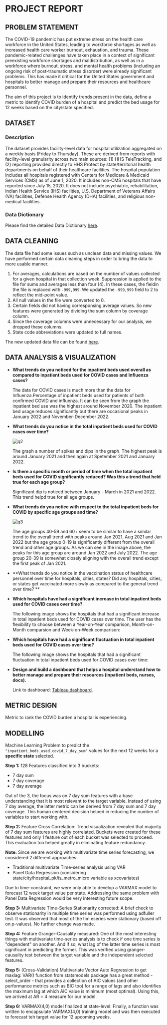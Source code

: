 # PROJECT REPORT

## PROBLEM STATEMENT

The COVID-19 pandemic has put extreme stress on the health care workforce in the United States, leading to workforce shortages as well as increased health care worker burnout, exhaustion, and trauma. These pandemic-related challenges have taken place in a context of significant preexisting workforce shortages and maldistribution, as well as in a workforce where burnout, stress, and mental health problems (including an ongoing risk of post-traumatic stress disorder) were already significant problems. This has made it critical for the United States government and hospitals to better manage and prepare their resources and healthcare personnel. 

The aim of this project is to identify trends present in the data, define a metric to identify COVID burden of a hospital and predict the bed usage for 12 weeks based on the city/state specified.

## DATASET

### Description
The dataset provides facility-level data for hospital utilization aggregated on a weekly basis (Friday to Thursday). These are derived from reports with facility-level granularity across two main sources: (1) HHS TeleTracking, and (2) reporting provided directly to HHS Protect by state/territorial health departments on behalf of their healthcare facilities. The hospital population includes all hospitals registered with Centers for Medicare & Medicaid Services (CMS) as of June 1, 2020. It includes non-CMS hospitals that have reported since July 15, 2020. It does not include psychiatric, rehabilitation, Indian Health Service (IHS) facilities, U.S. Department of Veterans Affairs (VA) facilities, Defense Health Agency (DHA) facilities, and religious non-medical facilities.

### Data Dictionary

Please find the detailed Data Dictionary [here](https://docs.google.com/spreadsheets/d/1A4rVaa1xtjPEzdTpjK58IFEsyH971xoKUanahzRE-i8/edit#gid=0).

## DATA CLEANING

The data file had some issues such as unclean data and missing values. We have performed certain data cleaning steps in order to bring the data to more usable manner.

1. For averages, calculations are based on the number of values collected for a given hospital in that collection week. Suppression is applied to the file for sums and averages less than four (4). In these cases, the fieldin the file is replaced with `-999,999`. We updated the `-999,999` field to 2 to reflect the mid-point value.
2. All null values in the file were converted to 0.
3. Certain fields did not having corresponsing average values. So new features were generated by dividing the sum column by coverage column.
4. Since the coverage columns were unnecessary for our analysis, we dropped these columns.
5. State code abbreviations were updated to full names.

The new updated data file can be found [here](https://github.com/TharunKumarReddy5/optimizers-dubstech-2023/blob/main/data/master_data.csv).

## DATA ANALYSIS & VISUALIZATION

- **What trends do you noticed for the inpatient beds used overall as compared to inpatient beds used for COVID cases and Influenza cases?** 
    
    The data for COVID cases is much more than the data for Influenza.Percentage of inpatient beds used for patients of both confirmed COVID and influenza. It can be seen from the graph the inpatient bed use was the highest around November 2020. The inpatient bed usage reduces significantly but there are occasional peaks in January 2022 and November-December 2022.

- **What trends do you notice in the total inpatient beds used for COVID cases over time?** 
    
    ![q2](https://github.com/TharunKumarReddy5/optimizers-dubstech-2023/blob/main/plots/q2.png?raw=true)
    
    The graph a number of spikes and dips in the graph. The highest peak is around January 2021 and then again at Spetember 2021 and January 2022.

- **Is there a specific month or period of time when the total inpatient beds used for COVID significantly reduced? Was this a trend that held true for each age group?**
    
    Significant dip is noticed between January - March in 2021 and 2022. This trend helpd true for all age groups.

- **What trends do you notice with respect to the total inpatient beds for COVID by specific age groups and time?**
    
    ![q3](https://github.com/TharunKumarReddy5/optimizers-dubstech-2023/blob/main/plots/q3.jpg?raw=true)

    The age groups 40-59 and 60+ seem to be similar to have a similar trend to the overall trend with peaks around Jan 2021, Aug 2021 and Jan 2022 but the age group 0-19 is significantly different from the overall trend and other age groups. As we can see in the image above, the peaks for this age group are around Jan 2022 and July 2022. The age group 20-39 is somewhat closely aligning with the overall trend except the first peak of Jan 2021.
    
- **What trends do you notice in the vaccination status of healthcare personnel over time for hospitals, cities, states? Did any hospitals, cities, or states get vaccinated more slowly as compared to the general trend over time? **



- **Which hospitals have had a significant increase in total inpatient beds used for COVID cases over time?**

    The following image shows the hospitals that had a significant increase in total inpatient beds used for COVID cases over time. The user has the flexibility to choose between a Year-on-Year comparison, Month-on-Month comparsion and Week-on-Week comparison:

- **Which hospitals have had a significant fluctuation in total inpatient beds used for COVID cases over time?**

    The following image shows the hospitals that had a significant fluctuation in total inpatient beds used for COVID cases over time: 

- **Design and build a dashboard that helps a hospital understand how to better manage and prepare their resources (inpatient beds, nurses, docs).** 

    Link to dashboard: [Tableau dashboard](https://public.tableau.com/app/profile/tharun.kumar.reddy5213/viz/OptimizersHospitalBedsDashboard/AnalysisDashboard?publish=yes).

## METRIC DESIGN
Metric to rank the COVID burden a hospital is experiencing.


## MODELLING
Machine Learning Problem to predict the `"inpatient_beds_used_covid_7_day_sum"` values for the next 12 weeks  for a **specific state** selected.

**Step 1:** 128 Features classified into 3 buckets:

- 7 day sum
- 7 day coverage
- 7 day average

Out of the 3, the focus was on 7 day sum features with a base understanding that it is most relevant to the target variable. Instead of using 7 day average, the latter metric can be derived from 7 day sum and 7 day coverage. This human centered decision helped in reducing the number of variables to start working with.


**Step 2:** Feature Cross Correlation:
Trend visualization revealed that majority of 7 day sum features are highly correlated. Buckets were created for these features and only 1 feature out of each bucket was selected to proceed. This evaluation too helped greatly in eliminating feature redundancy.


**Note:** Since we are working with multivariate time series forecasting, we considered 2 different approaches:
- Traditional multivariate Time-series analysis using VAR
- Panel Data Regression (considering state/city/hospital_pk/is_metro_micro variable as xcovariates)

Due to time-constraint, we were only able to develop a VARMAX model to forecast 12 week target value per state. Addressing the same problem with Panel Data Regression would be very interesting future scope.


**Step 3:** Multivariate Time-Series Stationarity corrected:
A brief check to observe stationarity in multiple time series was performed using adfuller test. It was observed that most of the tim eseries were stationary (based off on p-values). No further change was made.


**Step 4:** Feature Granger-Causality measured:
One of the most interesting things with multivariate time-series analysis is to check if one time series is "dependent" on another. And if so, what lag of the latter time series is most significant in predicting the former. This was verified using granger-causality test between the target variable and the independent selected features.


**Step 5:** (Cross-Validation) Multivariate Vector Auto Regression to get maxlag:
VAR() function from statsmodels package has a great method - select_order - that provides a collection of AIC values (and other performance metrics such as BIC too) for a range of lags and also identifies the maximum lag at which AIC value is minimum (most optimal). Using this, we arrived at AR = 4 measure for our model.


**Step 6:** VARMAX(4,0) model finalized at state-level:
Finally, a function was written to encapsulate VARMAX(4,0) training model and was then executed to forecast teh target value for 12 upcoming weeks.

